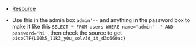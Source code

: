 - [Resource](https://zacheller.dev/pico-web-gauntlet)

- Use this in the admin box `admin'--` and anything in the password box to make it like this `SELECT * FROM users WHERE name='admin'--' AND password='hi'`, then check the source to get `picoCTF{L00k5_l1k3_y0u_solv3d_it_d3c660ac}`
